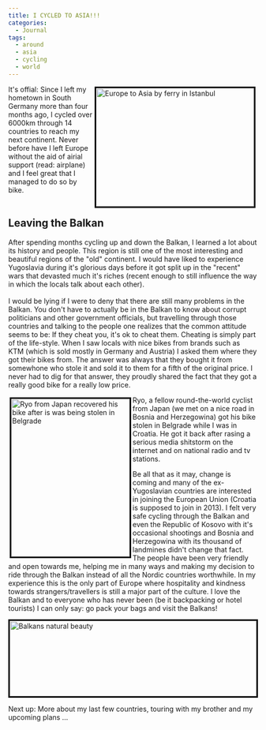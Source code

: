 ```yaml
---
title: I CYCLED TO ASIA!!!
categories:
  - Journal
tags:
  - around
  - asia
  - cycling
  - world
---
```

[<img alt="Europe to Asia by ferry in Istanbul" ilo-full-="" ilo-full-src="http://farm8.staticflickr.com/7131/7772071464_4d18213a10_n.jpg" src="http://farm8.staticflickr.com/7131/7772071464_4d18213a10_n.jpg" style="width: 320px; height: 240px; float: right;border:3px solid black;margin:3px;" />][1]

It's offial: Since I left my hometown in South Germany more than four months ago, I cycled over 6000km through 14 countries to reach my next continent. Never before have I left Europe without the aid of airial support (read: airplane) and I feel great that I managed to do so by bike.  
&nbsp;

## Leaving the Balkan



After spending months cycling up and down the Balkan, I learned a lot about its history and people. This region is still one of the most interesting and beautiful regions of the "old" continent. I would have liked to experience Yugoslavia during it's glorious days before it got split up in the "recent" wars that devasted much it's riches (recent enough to still influence the way in which the locals talk about each other).  
&nbsp;&nbsp;&nbsp;&nbsp;&nbsp;&nbsp;&nbsp;&nbsp;&nbsp;&nbsp;&nbsp;&nbsp;&nbsp;&nbsp;&nbsp;&nbsp;&nbsp;&nbsp;&nbsp;&nbsp;&nbsp;&nbsp;&nbsp;&nbsp;&nbsp;&nbsp;&nbsp;&nbsp;&nbsp;&nbsp;&nbsp;&nbsp;&nbsp;&nbsp;&nbsp;&nbsp;&nbsp;&nbsp;&nbsp;&nbsp;&nbsp;&nbsp;&nbsp;&nbsp;&nbsp;&nbsp;&nbsp;&nbsp;&nbsp;&nbsp;&nbsp;&nbsp;&nbsp;&nbsp;&nbsp;&nbsp;&nbsp;&nbsp;&nbsp;&nbsp;&nbsp;&nbsp;&nbsp;&nbsp;&nbsp;&nbsp;&nbsp;&nbsp;&nbsp;&nbsp;&nbsp;&nbsp;&nbsp;&nbsp;&nbsp;&nbsp;&nbsp;&nbsp;&nbsp;&nbsp;&nbsp;&nbsp;&nbsp;&nbsp;&nbsp;&nbsp;&nbsp;&nbsp;&nbsp;&nbsp;&nbsp;&nbsp;&nbsp;&nbsp;&nbsp;&nbsp;&nbsp;&nbsp;&nbsp;&nbsp;&nbsp;&nbsp;&nbsp;&nbsp;&nbsp;&nbsp;&nbsp;&nbsp;&nbsp;&nbsp;&nbsp;&nbsp;&nbsp;&nbsp;&nbsp;&nbsp;&nbsp;&nbsp;&nbsp;&nbsp;&nbsp;&nbsp;&nbsp; &nbsp;  
I would be lying if I were to deny that there are still many problems in the Balkan. You don't have to actually be in the Balkan to know about corrupt politicians and other government officials, but travelling through those countries and talking to the people one realizes that the common attitude seems to be: If they cheat you, it's ok to cheat them. Cheating is simply part of the life-style. When I saw locals with nice bikes from brands such as KTM (which is sold mostly in Germany and Austria) I asked them where they got their bikes from. The answer was always that they bought it from somewhone who stole it and sold it to them for a fifth of the original price. I never had to dig for that answer, they proudly shared the fact that they got a really good bike for a really low price.

[<img alt="Ryo from Japan recovered his bike after is was being stolen in Belgrade" ilo-full-src="http://farm9.staticflickr.com/8034/7924011586_87dac56950_n.jpg" src="http://farm9.staticflickr.com/8034/7924011586_87dac56950_n.jpg" style="width: 240px; height: 320px; float: left;border:3px solid black;margin:3px;" />][2]Ryo, a fellow round-the-world cyclist from Japan (we met on a nice road in Bosnia and Herzegowina) got his bike stolen in Belgrade while I was in Croatia. He got it back after rasing a serious media shitstorm on the internet and on national radio and tv stations.

Be all that as it may, change is coming and many of the ex-Yugoslavian countries are interested in joining the European Union (Croatia is supposed to join in 2013). I felt very safe cycling through the Balkan and even the Republic of Kosovo with it's occasional shootings and Bosnia and Herzegowina with its thousand of landmines didn't change that fact. The people have been very friendly and open towards me, helping me in many ways and making my decision to ride through the Balkan instead of all the Nordic countries worthwhile. In my experience this is the only part of Europe where hospitality and kindness towards strangers/travellers is still a major part of the culture. I love the Balkan and to everyone who has never been (be it backpacking or hotel tourists) I can only say: go pack your bags and visit the Balkans!

[<img alt="Balkans natural beauty" ilo-full-src="http://farm9.staticflickr.com/8018/7609919822_a85e41d8eb.jpg" src="http://farm9.staticflickr.com/8018/7609919822_a85e41d8eb.jpg" style="width: 500px; height: 153px; border: 3px solid black;" />][3]

Next up: More about my last few countries, touring with my brother and my upcoming plans &#8230;  
&nbsp;

&nbsp;

 [1]: http://www.flickr.com/photos/mike-on-a-bike/7772071464/sizes/n/in/set-72157631044880786/
 [2]: http://flickr.com/photos/mike-on-a-bike
 [3]: http://www.flickr.com/photos/mike-on-a-bike/collections/72157629524131218/